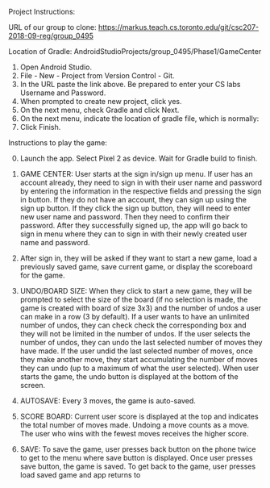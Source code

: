 Project Instructions:

URL of our group to clone: https://markus.teach.cs.toronto.edu/git/csc207-2018-09-reg/group_0495

Location of Gradle: AndroidStudioProjects/group_0495/Phase1/GameCenter

1. Open Android Studio.
2. File - New - Project from Version Control - Git.
3. In the URL paste the link above. Be prepared to enter your CS labs Username and Password.
4. When prompted to create new project, click yes.
5. On the next menu, check Gradle and click Next.
5. On the next menu, indicate the location of gradle file, which is normally: 
6. Click Finish.

Instructions to play the game:

0. Launch the app. Select Pixel 2 as device. Wait for Gradle build to finish.

1. GAME CENTER: User starts at the sign in/sign up menu. If user has an account already, they need 
to sign in with their user name and password by entering the information in the respective fields 
and pressing the sign in button. If they do not have an account, they can sign up using the sign up 
button. If they click the sign up button, they will need to enter new user name and password. Then
they need to confirm their password. After they successfully signed up, the app will go back to sign
in menu where they can to sign in with their newly created user name and password.

2. After sign in, they will be asked if they want to start a new game, load a previously saved game, 
save current game, or display the scoreboard for the game.

3. UNDO/BOARD SIZE: When they click to start a new game, they will be prompted to select the size 
of the board (if no selection is made, the game is created with board of size 3x3) and the number 
of undos a user can make in a row (3 by default). If a user wants to have an unlimited number of 
undos, they can check check the corresponding box and they will not be limited in the number of 
undos. If the user selects the number of undos, they can undo the last selected number of moves they
have made. If the user undid the last selected number of moves, once they make another move, they 
start accumulating the number of moves they can undo (up to a maximum of what the user selected). 
When user starts the game, the undo button is displayed at the bottom of the screen.

5. AUTOSAVE: Every 3 moves, the game is auto-saved.

6. SCORE BOARD: Current user score is displayed at the top and indicates the total number of moves
made. Undoing a move counts as a move. The user who wins with the fewest moves receives the higher 
score.

7. SAVE: To save the game, user presses back button on the phone twice to get to the menu where save 
button is displayed. Once user presses save button, the game is saved. To get back to the game, user 
presses load saved game and app returns to 